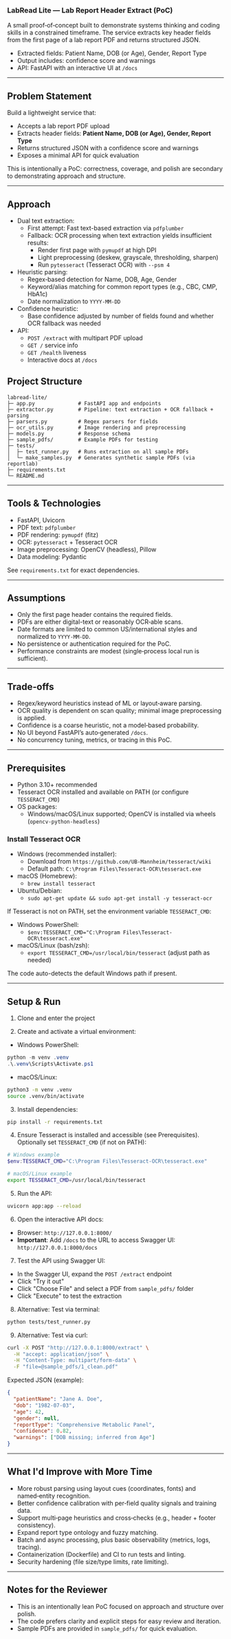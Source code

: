 ### LabRead Lite — Lab Report Header Extract (PoC)

A small proof‑of‑concept built to demonstrate systems thinking and coding skills in a constrained timeframe. The service extracts key header fields from the first page of a lab report PDF and returns structured JSON.

- Extracted fields: Patient Name, DOB (or Age), Gender, Report Type
- Output includes: confidence score and warnings
- API: FastAPI with an interactive UI at `/docs`

---

## Problem Statement

Build a lightweight service that:
- Accepts a lab report PDF upload
- Extracts header fields: **Patient Name, DOB (or Age), Gender, Report Type**
- Returns structured JSON with a confidence score and warnings
- Exposes a minimal API for quick evaluation

This is intentionally a PoC: correctness, coverage, and polish are secondary to demonstrating approach and structure.

---

## Approach

- Dual text extraction:
  - First attempt: Fast text-based extraction via `pdfplumber`
  - Fallback: OCR processing when text extraction yields insufficient results:
    - Render first page with `pymupdf` at high DPI
    - Light preprocessing (deskew, grayscale, thresholding, sharpen)
    - Run `pytesseract` (Tesseract OCR) with `--psm 4`
- Heuristic parsing:
  - Regex‑based detection for Name, DOB, Age, Gender
  - Keyword/alias matching for common report types (e.g., CBC, CMP, HbA1c)
  - Date normalization to `YYYY-MM-DD`
- Confidence heuristic:
  - Base confidence adjusted by number of fields found and whether OCR fallback was needed
- API:
  - `POST /extract` with multipart PDF upload
  - `GET /` service info
  - `GET /health` liveness
  - Interactive docs at `/docs`

## Project Structure

```text
labread-lite/
├─ app.py              # FastAPI app and endpoints
├─ extractor.py        # Pipeline: text extraction + OCR fallback + parsing
├─ parsers.py          # Regex parsers for fields
├─ ocr_utils.py        # Image rendering and preprocessing
├─ models.py           # Response schema
├─ sample_pdfs/        # Example PDFs for testing
├─ tests/
│  ├─ test_runner.py   # Runs extraction on all sample PDFs
│  └─ make_samples.py  # Generates synthetic sample PDFs (via reportlab)
├─ requirements.txt
└─ README.md
```
---

## Tools & Technologies

- FastAPI, Uvicorn
- PDF text: `pdfplumber`
- PDF rendering: `pymupdf` (fitz)
- OCR: `pytesseract` + Tesseract OCR
- Image preprocessing: OpenCV (headless), Pillow
- Data modeling: Pydantic

See `requirements.txt` for exact dependencies.

---

## Assumptions

- Only the first page header contains the required fields.
- PDFs are either digital-text or reasonably OCR‑able scans.
- Date formats are limited to common US/international styles and normalized to `YYYY-MM-DD`.
- No persistence or authentication required for the PoC.
- Performance constraints are modest (single‑process local run is sufficient).

---

## Trade‑offs

- Regex/keyword heuristics instead of ML or layout‑aware parsing.
- OCR quality is dependent on scan quality; minimal image preprocessing is applied.
- Confidence is a coarse heuristic, not a model‑based probability.
- No UI beyond FastAPI’s auto‑generated `/docs`.
- No concurrency tuning, metrics, or tracing in this PoC.

---

## Prerequisites

- Python 3.10+ recommended
- Tesseract OCR installed and available on PATH (or configure `TESSERACT_CMD`)
- OS packages:
  - Windows/macOS/Linux supported; OpenCV is installed via wheels (`opencv-python-headless`)

### Install Tesseract OCR

- Windows (recommended installer):
  - Download from `https://github.com/UB-Mannheim/tesseract/wiki`
  - Default path: `C:\Program Files\Tesseract-OCR\tesseract.exe`
- macOS (Homebrew):
  - `brew install tesseract`
- Ubuntu/Debian:
  - `sudo apt-get update && sudo apt-get install -y tesseract-ocr`

If Tesseract is not on PATH, set the environment variable `TESSERACT_CMD`:

- Windows PowerShell:
  - `$env:TESSERACT_CMD="C:\Program Files\Tesseract-OCR\tesseract.exe"`
- macOS/Linux (bash/zsh):
  - `export TESSERACT_CMD=/usr/local/bin/tesseract`  (adjust path as needed)

The code auto-detects the default Windows path if present.

---

## Setup & Run

1) Clone and enter the project

2) Create and activate a virtual environment:

- Windows PowerShell:
```powershell
python -m venv .venv
.\.venv\Scripts\Activate.ps1
```

- macOS/Linux:
```bash
python3 -m venv .venv
source .venv/bin/activate
```

3) Install dependencies:
```bash
pip install -r requirements.txt
```

4) Ensure Tesseract is installed and accessible (see Prerequisites). Optionally set `TESSERACT_CMD` (if not on PATH):
```powershell
# Windows example
$env:TESSERACT_CMD="C:\Program Files\Tesseract-OCR\tesseract.exe"
```
```bash
# macOS/Linux example
export TESSERACT_CMD=/usr/local/bin/tesseract
```

5) Run the API:
```bash
uvicorn app:app --reload
```

6) Open the interactive API docs:
- Browser: `http://127.0.0.1:8000/`
- **Important**: Add `/docs` to the URL to access Swagger UI: `http://127.0.0.1:8000/docs`

7) Test the API using Swagger UI:
- In the Swagger UI, expand the `POST /extract` endpoint
- Click "Try it out"
- Click "Choose File" and select a PDF from `sample_pdfs/` folder
- Click "Execute" to test the extraction

8) Alternative: Test via terminal:
```bash
python tests/test_runner.py
```

9) Alternative: Test via curl:
```bash
curl -X POST "http://127.0.0.1:8000/extract" \
  -H "accept: application/json" \
  -H "Content-Type: multipart/form-data" \
  -F "file=@sample_pdfs/1_clean.pdf"
```

Expected JSON (example):
```json
{
  "patientName": "Jane A. Doe",
  "dob": "1982-07-03",
  "age": 42,
  "gender": null,
  "reportType": "Comprehensive Metabolic Panel",
  "confidence": 0.82,
  "warnings": ["DOB missing; inferred from Age"]
}
```

---

## What I'd Improve with More Time

- More robust parsing using layout cues (coordinates, fonts) and named‑entity recognition.
- Better confidence calibration with per‑field quality signals and training data.
- Support multi‑page heuristics and cross‑checks (e.g., header + footer consistency).
- Expand report type ontology and fuzzy matching.
- Batch and async processing, plus basic observability (metrics, logs, tracing).
- Containerization (Dockerfile) and CI to run tests and linting.
- Security hardening (file size/type limits, rate limiting).

---

## Notes for the Reviewer

- This is an intentionally lean PoC focused on approach and structure over polish.
- The code prefers clarity and explicit steps for easy review and iteration.
- Sample PDFs are provided in `sample_pdfs/` for quick evaluation.
